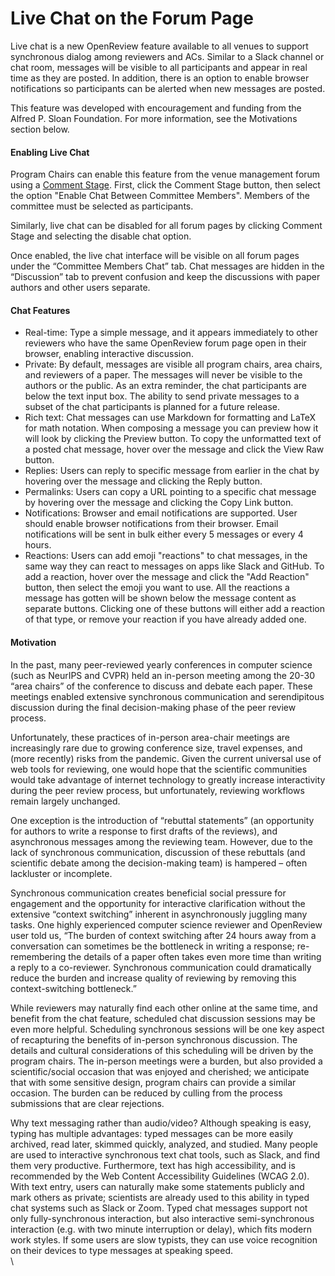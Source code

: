 # Live Chat on the Forum Page

Live chat is a new OpenReview feature available to all venues to support synchronous dialog among reviewers and ACs. Similar to a Slack channel or chat room, messages will be visible to all participants and appear in real time as they are posted. In addition, there is an option to enable browser notifications so participants can be alerted when new messages are posted.

This feature was developed with encouragement and funding from the Alfred P. Sloan Foundation. For more information, see the Motivations section below.

#### Enabling Live Chat

Program Chairs can enable this feature from the venue management forum using a [Comment Stage](../reference/stages/comment-stage.md). First, click the Comment Stage button, then select the option "Enable Chat Between Committee Members". Members of the committee must be selected as participants.&#x20;

Similarly, live chat can be disabled for all forum pages by clicking Comment Stage and selecting the disable chat option.

Once enabled, the live chat interface will be visible on all forum pages under the “Committee Members Chat” tab. Chat messages are hidden in the “Discussion” tab to prevent confusion and keep the discussions with paper authors and other users separate.

#### Chat Features

* Real-time: Type a simple message, and it appears immediately to other reviewers who have the same OpenReview forum page open in their browser, enabling interactive discussion.
* Private: By default, messages are visible all program chairs, area chairs, and reviewers of a paper. The messages will never be visible to the authors or the public. As an extra reminder, the chat participants are below the text input box. The ability to send private messages to a subset of the chat participants is planned for a future release.
* Rich text: Chat messages can use Markdown for formatting and LaTeX for math notation. When composing a message you can preview how it will look by clicking the Preview button. To copy the unformatted text of a posted chat message, hover over the message and click the View Raw button.
* Replies: Users can reply to specific message from earlier in the chat by hovering over the message and clicking the Reply button.
* Permalinks: Users can copy a URL pointing to a specific chat message by hovering over the message and clicking the Copy Link button.
* Notifications: Browser and email notifications are supported. User should enable browser notifications from their browser. Email notifications will be sent in bulk either every 5 messages or every 4 hours.&#x20;
* Reactions: Users can add emoji "reactions" to chat messages, in the same way they can react to messages on apps like Slack and GitHub. To add a reaction, hover over the message and click the "Add Reaction" button, then select the emoji you want to use. All the reactions a message has gotten will be shown below the message content as separate buttons. Clicking one of these buttons will either add a reaction of that type, or remove your reaction if you have already added one.

#### Motivation

In the past, many peer-reviewed yearly conferences in computer science (such as NeurIPS and CVPR) held an in-person meeting among the 20-30 “area chairs” of the conference to discuss and debate each paper.  These meetings enabled extensive synchronous communication and serendipitous discussion during the final decision-making phase of the peer review process.&#x20;

Unfortunately, these practices of in-person area-chair meetings are increasingly rare due to growing conference size, travel expenses, and (more recently) risks from the pandemic. Given the current universal use of web tools for reviewing, one would hope that the scientific communities would take advantage of internet technology to greatly increase interactivity during the peer review process, but unfortunately, reviewing workflows remain largely unchanged. &#x20;

One exception is the introduction of “rebuttal statements” (an opportunity for authors to write a response to first drafts of the reviews), and asynchronous messages among the reviewing team. However, due to the lack of synchronous communication, discussion of these rebuttals (and scientific debate among the decision-making team) is hampered – often lackluster or incomplete. &#x20;

Synchronous communication creates beneficial social pressure for engagement and the opportunity for interactive clarification without the extensive “context switching” inherent in asynchronously juggling many tasks. One highly experienced computer science reviewer and OpenReview user told us, “The burden of context switching after 24 hours away from a conversation can sometimes be the bottleneck in writing a response; re-remembering the details of a paper often takes even more time than writing a reply to a co-reviewer. Synchronous communication could dramatically reduce the burden and increase quality of reviewing by removing this context-switching bottleneck.”

While reviewers may naturally find each other online at the same time, and benefit from the chat feature, scheduled chat discussion sessions may be even more helpful. Scheduling synchronous sessions will be one key aspect of recapturing the benefits of in-person synchronous discussion.  The details and cultural considerations of this scheduling will be driven by the program chairs. The in-person meetings were a burden, but also provided a scientific/social occasion that was enjoyed and cherished; we anticipate that with some sensitive design, program chairs can provide a similar occasion. The burden can be reduced by culling from the process submissions that are clear rejections.&#x20;

Why text messaging rather than audio/video? Although speaking is easy, typing has multiple advantages: typed messages can be more easily archived, read later, skimmed quickly, analyzed, and studied. Many people are used to interactive synchronous text chat tools, such as Slack, and find them very productive. Furthermore, text has high accessibility, and is recommended by the Web Content Accessibility Guidelines (WCAG 2.0). With text entry, users can naturally make some statements publicly and mark others as private; scientists are already used to this ability in typed chat systems such as Slack or Zoom. Typed chat messages support not only fully-synchronous interaction, but also interactive semi-synchronous interaction (e.g. with two minute interruption or delay), which fits modern work styles. If some users are slow typists, they can use voice recognition on their devices to type messages at speaking speed.\
\

